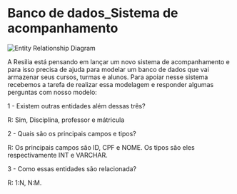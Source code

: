 # Banco de dados_Sistema de acompanhamento

![Entity Relationship Diagram](https://user-images.githubusercontent.com/113260575/213600551-caaffc61-2a62-4489-8300-e5745dd9b606.jpg)
 
A Resilia está pensando em lançar um novo sistema de acompanhamento e para isso precisa de ajuda para modelar um banco de dados que vai armazenar seus cursos, turmas e alunos. Para apoiar nesse sistema recebemos a tarefa de realizar essa modelagem e responder algumas perguntas com nosso modelo:

1 - Existem outras entidades além dessas três?

R: Sim, Disciplina, professor e mátricula

2 - Quais são os principais campos e tipos?

R: Os principais campos são ID, CPF e NOME. Os tipos são eles respectivamente INT e VARCHAR.

3 - Como essas entidades são relacionada?

R: 1:N, N:M.
